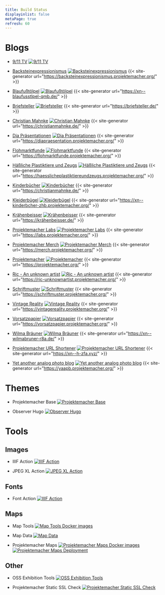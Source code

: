 ```yaml
---
title: Build Status
displayinlist: false
metaPage: true
refresh: 60
---
```


# Blogs

* [9/11 TV](https://911tv.projektemacher.org/) [![9/11 TV](https://github.com/cmahnke/911tv/actions/workflows/gh-pages.yaml/badge.svg)](https://github.com/cmahnke/911tv/actions/workflows/gh-pages.yaml)

* [Backsteinexpressionismus](https://backsteinexpressionismus.projektemacher.org/) [![Backsteinexpressionismus](https://github.com/cmahnke/backsteinexpressionismus/actions/workflows/gh-pages.yml/badge.svg)](https://github.com/cmahnke/backsteinexpressionismus/actions/workflows/gh-pages.yml) {{< site-generator url="https://backsteinexpressionismus.projektemacher.org/" >}}

* [Blaufußtölpel](https://xn--blaufusstlpel-qmb.de/) [![Blaufußtölpel](https://github.com/cmahnke/blaufusstoelpel/actions/workflows/gh-pages.yml/badge.svg)](https://github.com/cmahnke/blaufusstoelpel/actions/workflows/gh-pages.yml) {{< site-generator url="https://xn--blaufusstlpel-qmb.de/" >}}

* [Briefsteller](https://briefsteller.de/) [![Briefsteller](https://github.com/cmahnke/briefsteller/actions/workflows/gh-pages.yml/badge.svg)](https://github.com/cmahnke/briefsteller/actions/workflows/gh-pages.yml) {{< site-generator url="https://briefsteller.de/" >}}

* [Christian Mahnke](https://christianmahnke.de/) [![Christian Mahnke](https://github.com/cmahnke/christianmahnke/actions/workflows/gh-pages.yml/badge.svg)](https://github.com/cmahnke/christianmahnke/actions/workflows/gh-pages.yml) {{< site-generator url="https://christianmahnke.de/" >}}

* [Dia Präsentationen](https://diapraesentation.projektemacher.org/) [![Dia Präsentationen](https://github.com/cmahnke/diapraesentation/actions/workflows/gh-pages.yml/badge.svg)](https://github.com/cmahnke/diapraesentation/actions/workflows/gh-pages.yml) {{< site-generator url="https://diapraesentation.projektemacher.org/" >}}

* [Flohmarktfunde](https://flohmarktfunde.projektemacher.org/) [![Flohmarktfunde](https://github.com/cmahnke/flohmarktfunde/actions/workflows/gh-pages.yml/badge.svg)](https://github.com/cmahnke/flohmarktfunde/actions/workflows/gh-pages.yml) {{< site-generator url="https://flohmarktfunde.projektemacher.org/" >}}

* [Häßliche Plastiktiere und Zeugs](https://haesslicheplastiktiereundzeugs.projektemacher.org/) [![Häßliche Plastiktiere und Zeugs](https://github.com/cmahnke/haesslicheplastiktiereundzeugs/actions/workflows/gh-pages.yml/badge.svg)](https://github.com/cmahnke/haesslicheplastiktiereundzeugs/actions/workflows/gh-pages.yml) {{< site-generator url="https://haesslicheplastiktiereundzeugs.projektemacher.org/" >}}

* [Kinderbücher](https://xn--kinderbcher-zhb.projektemacher.org/) [![Kinderbücher](https://github.com/cmahnke/kinderbuecher/actions/workflows/gh-pages.yml/badge.svg)](https://github.com/cmahnke/kinderbuecher/actions/workflows/gh-pages.yml) {{< site-generator url="https://christianmahnke.de/" >}}

* [Kleiderbügel](https://xn--kleiderbgel-0hb.xn--blaufusstlpel-qmb.de/) [![Kleiderbügel](https://github.com/cmahnke/kleiderbuegel/actions/workflows/gh-pages.yml/badge.svg)](https://github.com/cmahnke/kleiderbuegel/actions/workflows/gh-pages.yml) {{< site-generator url="https://xn--kinderbcher-zhb.projektemacher.org/" >}}

* [Krähenbeisser](https://krähenbeisser.de/) [![Krähenbeisser](https://github.com/cmahnke/kraehenbeisser/actions/workflows/gh-pages.yml/badge.svg)](https://github.com/cmahnke/kraehenbeisser/actions/workflows/gh-pages.yml) {{< site-generator url="https://krähenbeisser.de/" >}}

* [Projektemacher Labs](https://labs.projektemacher.org/) [![Projektemacher Labs](https://github.com/cmahnke/labs.projektemacher.org/actions/workflows/gh-pages.yml/badge.svg)](https://github.com/cmahnke/labs.projektemacher.org/actions/workflows/gh-pages.yml) {{< site-generator url="https://labs.projektemacher.org/" >}}

* [Projektemacher Merch](https://merch.projektemacher.org/) [![Projektemacher Merch](https://github.com/cmahnke/merch.projektemacher/actions/workflows/gh-pages.yml/badge.svg)](https://github.com/cmahnke/merch.projektemacher/actions/workflows/gh-pages.yml) {{< site-generator url="https://merch.projektemacher.org/" >}}

* [Projektemacher](https://projektemacher.org/) [![Projektemacher](https://github.com/cmahnke/projektemacher/actions/workflows/gh-pages.yml/badge.svg)](https://github.com/cmahnke/projektemacher/actions/workflows/gh-pages.yml) {{< site-generator url="https://projektemacher.org/" >}}

* [Ric - An unknown artist](https://ric-unknownartist.projektemacher.org/) [![Ric - An unknown artist](https://github.com/cmahnke/ric-unknownartist/actions/workflows/gh-pages.yml/badge.svg)](https://github.com/cmahnke/ric-unknownartist/actions/workflows/gh-pages.yml) {{< site-generator url="https://ric-unknownartist.projektemacher.org/" >}}

* [Schriftmuster](https://schriftmuster.projektemacher.org/) [![Schriftmuster](https://github.com/cmahnke/schriftmuster/actions/workflows/gh-pages.yml/badge.svg)](https://github.com/cmahnke/schriftmuster/actions/workflows/gh-pages.yml) {{< site-generator url="https://schriftmuster.projektemacher.org/" >}}

* [Vintage Reality](https://vintagereality.projektemacher.org/) [![Vintage Reality](https://github.com/cmahnke/vintagereality/actions/workflows/gh-pages.yml/badge.svg)](https://github.com/cmahnke/vintagereality/actions/workflows/gh-pages.yml) {{< site-generator url="https://vintagereality.projektemacher.org/" >}}

* [Vorsatzpapier](https://vorsatzpapier.projektemacher.org/) [![Vorsatzpapier](https://github.com/cmahnke/vorsatzpapier/actions/workflows/gh-pages.yml/badge.svg)](https://github.com/cmahnke/vorsatzpapier/actions/workflows/gh-pages.yml) {{< site-generator url="https://vorsatzpapier.projektemacher.org/" >}}

* [Wilma Bräuner](https://xn--wilmabruner-r8a.de/) [![Wilma Bräuner](https://github.com/cmahnke/wilmabraeuner/actions/workflows/gh-pages.yml/badge.svg)](https://github.com/cmahnke/wilmabraeuner/actions/workflows/gh-pages.yml) {{< site-generator url="https://xn--wilmabruner-r8a.de/" >}}

* [Projektemacher URL Shortener](https://xn--h-zfa.xyz/) [![Projektemacher URL Shortener](https://github.com/cmahnke/xn--h-zfa.xyz/actions/workflows/gh-pages.yml/badge.svg)](https://github.com/cmahnke/xn--h-zfa.xyz/actions/workflows/gh-pages.yml) {{< site-generator url="https://xn--h-zfa.xyz/" >}}

* [Yet another analog photo blog](https://yaapb.projektemacher.org/) [![Yet another analog photo blog](https://github.com/cmahnke/yaapb/actions/workflows/gh-pages.yml/badge.svg)](https://github.com/cmahnke/yaapb/actions/workflows/gh-pages.yml) {{< site-generator url="https://yaapb.projektemacher.org/" >}}

# Themes

* Projektemacher Base [![Projektemacher Base](https://github.com/cmahnke/projektemacher-base/actions/workflows/test.yml/badge.svg)](https://github.com/cmahnke/projektemacher-base/actions/workflows/test.yml)

* Observer Hugo [![Observer Hugo](https://github.com/cmahnke/observer-hugo/actions/workflows/test.yml/badge.svg)](https://github.com/cmahnke/observer-hugo/actions/workflows/test.yml)

# Tools

## Images

* IIIF Action [![IIIF Action](https://github.com/cmahnke/iiif-action/actions/workflows/docker.yaml/badge.svg)](https://github.com/cmahnke/iiif-action/actions/workflows/docker.yaml)

* JPEG XL Action [![JPEG XL Action](https://github.com/cmahnke/jpeg-xl-action/actions/workflows/docker.yaml/badge.svg)](https://github.com/cmahnke/jpeg-xl-action/actions/workflows/docker.yaml)

## Fonts

* Font Action [![IIIF Action](https://github.com/cmahnke/font-action/actions/workflows/docker.yaml/badge.svg)](https://github.com/cmahnke/font-action/actions/workflows/docker.yaml)

## Maps

* Map Tools [![Map Tools Docker images](https://github.com/cmahnke/map-tools/actions/workflows/docker.yaml/badge.svg)](https://github.com/cmahnke/map-tools/actions/workflows/docker.yaml)

* Map Data [![Map Data](https://github.com/cmahnke/map-data/actions/workflows/data.yaml/badge.svg)](https://github.com/cmahnke/map-data/actions/workflows/data.yaml)

* Projektemacher Maps [![Projektemacher Maps Docker images](https://github.com/cmahnke/projektemacher-maps/actions/workflows/docker.yaml/badge.svg)](https://github.com/cmahnke/projektemacher-maps/actions/workflows/docker.yaml) [![Projektemacher Maps Deployment](https://github.com/cmahnke/projektemacher-maps/actions/workflows/deploy.yaml/badge.svg)](https://github.com/cmahnke/projektemacher-maps/actions/workflows/deploy.yaml)

## Other

* OSS Exhibition Tools [![OSS Exhibition Tools](https://github.com/cmahnke/oss-exhibition-tools/actions/workflows/docker.yaml/badge.svg)](https://github.com/cmahnke/oss-exhibition-tools/actions/workflows/docker.yaml)

* Projektemacher Static SSL Check [![Projektemacher Static SSL Check](https://github.com/cmahnke/labs.projektemacher.org/actions/workflows/ssl-check.yml/badge.svg)](https://github.com/cmahnke/labs.projektemacher.org/actions/workflows/ssl-check.yml)
